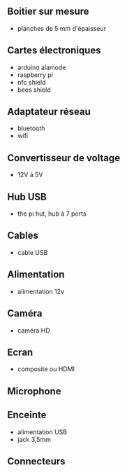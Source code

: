 Boitier sur mesure
------------------

- planches de 5 mm d'épaisseur

Cartes électroniques
--------------------

- arduino alamode
- raspberry pi
- nfc shield
- bees shield

Adaptateur réseau
-----------------

- bluetooth
- wifi

Convertisseur de voltage
------------------------

- 12V à 5V

Hub USB
-------

- the pi hut, hub à 7 ports

Cables
------

- cable USB

Alimentation
------------

- alimentation 12v

Caméra
------

- caméra HD 

Ecran
-----

- composite ou HDMI

Microphone
----------


Enceinte
--------

- alimentation USB
- jack 3,5mm

Connecteurs
-----------

